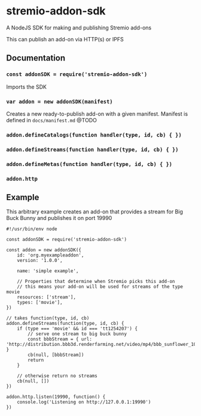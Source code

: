 # stremio-addon-sdk

A NodeJS SDK for making and publishing Stremio add-ons

This can publish an add-on via HTTP(s) or IPFS


## Documentation

### `const addonSDK = require('stremio-addon-sdk')`

Imports the SDK

### `var addon = new addonSDK(manifest)`

Creates a new ready-to-publish add-on with a given manifest. Manifest is defined in `docs/manifest.md` @TODO

### `addon.defineCatalogs(function handler(type, id, cb) { })`

### `addon.defineStreams(function handler(type, id, cb) { })`

### `addon.defineMetas(function handler(type, id, cb) { })`

### `addon.http`


## Example

This arbitrary example creates an add-on that provides a stream for Big Buck Bunny and publishes it on port 19990

```
#!/usr/bin/env node

const addonSDK = require('stremio-addon-sdk')

const addon = new addonSDK({
	id: 'org.myexampleaddon',
	version: '1.0.0',

	name: 'simple example',

	// Properties that determine when Stremio picks this add-on
	// this means your add-on will be used for streams of the type movie
	resources: ['stream'],
	types: ['movie'],
})

// takes function(type, id, cb)
addon.defineStreams(function(type, id, cb) {
	if (type === 'movie' && id === 'tt1254207') {
		// serve one stream to big buck bunny
		const bbbStream = { url: 'http://distribution.bbb3d.renderfarming.net/video/mp4/bbb_sunflower_1080p_30fps_normal.mp4' }
		cb(null, [bbbStream])
		return
	}

	// otherwise return no streams
	cb(null, [])
})

addon.http.listen(19990, function() {
	console.log('Listening on http://127.0.0.1:19990')
})

```